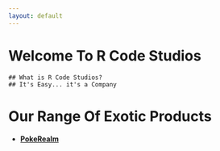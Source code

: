 ```yaml
---
layout: default
---
```

  
# Welcome To R Code Studios
    
    ## What is R Code Studios?
    ## It's Easy... it's a Company

# Our Range Of Exotic Products
 * #### [PokeRealm](https://r-code-studios.github.io/PokeRealm-Arena/)
